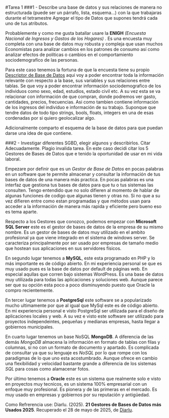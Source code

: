 #Tarea 1 
###1 - Describe una base de datos y sus relaciones de manera no estructurada (puede ser un párrafo, lista, esquema...) con la que trabajaras durante el tetramestre Agregar el tipo de Datos que supones tendrá cada uno de tus atributos.

Probablemente y como me gusta batallar usare la **ENIGH** *(Encuesta Nacional de Ingresos y Gastos de los Hogares)* . Es una encuesta muy completa con una base de datos muy robusta y compleja que usan muchos Economistas para analizar cambios en los patrones de consumo así como analizar efectos de políticas o cambios en el comportamiento sociodemografíco de las personas. 

Para este caso tenemos la fortuna de que la encuesta tiene su propio [Descriptor de Base de Datos](https://www.inegi.org.mx/contenidos/productos/prod_serv/contenidos/espanol/bvinegi/productos/nueva_estruc/889463910626.pdf) aqui voy a poder encontrar toda la información relevante con respecto a la base, sus variables y sus relaciones entre tablas. Se que voy a poder encontrar información sociodemografico de los individuos como sexo, edad, estudios, estado civil etc. A su vez esta se va relacionar con información de que compran, donde podremos ver gasto, cantidades, precios, frecuencias. Asi como tambien contiene información de los ingresos del individuo e información de su trabajo. Suponque que tendre datos de todo tipo strings, bools, floats, integers en una de esas cordenadas por si quiero geolocalizar algo.

Adicionalmente comparto el esquema de la base de datos para que puedan darse una idea de que contiene.


###2 - Investigar diferentes SGBD, elegir algunos y describirlos. Citar Adecuadamente. Plagio invalida tarea.
En este caso decidi citar los 5 Gestores de Bases de Datos que e tenido la oportunidad de usar en mi vida laboral.

Empezare por definir que es un *Gestor de Base de Datos* en pocas palabras en un software que te permite almacenar y consultar la información de tus bases de datos de una manera más practica. En pocas palabras es una interfaz que gestiona tus bases de datos para que tu o tus sistemas las consulten. Tengo entendido que no solo difieren al momento de hablar de algunas funciones de codigo que algunas tienen y otras no. Si no que a su vez difieren entre como estan programadas y que métodos usan para acceder a la información de manera más rapida y eficiente pero bueno eso es tema aparte.

Respecto a los Gestores que conozco, podemos empezar con **Microsoft SQL Server** este es el gestor de bases de datos de la empresa de su mismo nombre. Es un gestor de bases de datos muy utilizado en el ambito profesional ya que viene integrado en el sistema de windows server. Se caracteriza principalmente por ser usado por empresas de tamaño medio que hostean sus aplicaciones en sus servidores físicos.

En segundo lugar tenemos a **MySQL**, este esta programado en PHP y lo más importante es de código abierto. En mi experiencia personal se que es muy usado pues es la base de datos por default de páginas web. En especial aqullas que corren bajo sistemas WordPress. Es una base de datos muy utilizada para todas las aplicaciones y soluciones web. Aunque parece ser que su opción esta poco a poco disminuyendo puesto que Oracle la compro recientemente.

En tercer lugar tenemos a **PostgreSql** este software se a popularizado mucho ultimamente por que al igual que MySql este es de código abierto. En mi experiencia personal e visto PostgreSql ser utilizada para el diseño de aplicaciones locales y web. A su vez e visto este software ser utilizado para proyectos independeintes, pequeñas y medianas empresas, hasta llegar a gobiernos municipales.

En cuarto lugar tenemos un base NoSQL **MongoDB**. A diferencia de las demás *MongoDB* almacena la información en formato de tablas con filas y columnas, si no con un formato de documento y apartado. Es complicada de consultar ya que su lenguaje es *NoSQL* por lo que rompe con los paradigmas de lo que uno esta acostumbrado. Aunque ofrece en cambio una flexibilidad y velocidad bastante grande a diferencia de los sistemas *SQL* para cosas como alamacenar fotos.

Por último tenemos a **Oracle** este es un sistema que realmente solo e visto en proyectos muy tecnicos, es un sistema 100% empresarial con un enfoque muy profesional. Es pionera y de las primeras en el mercado. Es muy usado en empresas y gobiernos por su reputación y antigüedad.

Como Refrerencia use: Diarlu. (2025). **21 Gestores de Bases de Datos más Usados 2025**. Recuperado el 28 de mayo de 2025, de [Diarlu](https://www.diarlu.com/gestores-bases-datos/).
